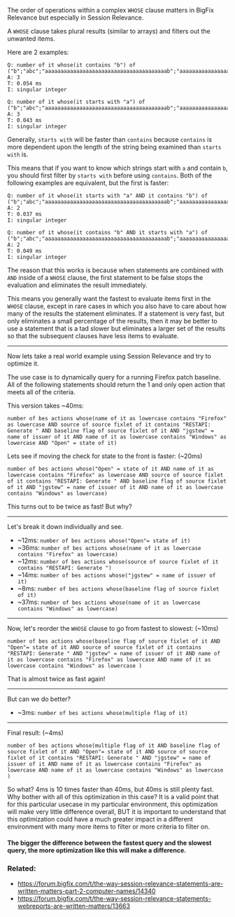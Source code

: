 The order of operations within a complex `WHOSE` clause matters in BigFix Relevance but especially in Session Relevance.

A `WHOSE` clause takes plural results (similar to arrays) and filters out the unwanted items.

Here are 2 examples:

    Q: number of it whose(it contains "b") of ("b";"abc";"aaaaaaaaaaaaaaaaaaaaaaaaaaaaaaaaaaaaaaab";"aaaaaaaaaaaaaaaaac")
    A: 3
    T: 0.054 ms
    I: singular integer

    Q: number of it whose(it starts with "a") of ("b";"abc";"aaaaaaaaaaaaaaaaaaaaaaaaaaaaaaaaaaaaaaab";"aaaaaaaaaaaaaaaaac")
    A: 3
    T: 0.043 ms
    I: singular integer

Generally, `starts with` will be faster than `contains` because `contains` is more dependent upon the length of the string being examined than `starts with` is.

This means that if you want to know which strings start with `a` and contain `b`, you should first filter by `starts with` before using `contains`. Both of the following examples are equivalent, but the first is faster:

    Q: number of it whose(it starts with "a" AND it contains "b") of ("b";"abc";"aaaaaaaaaaaaaaaaaaaaaaaaaaaaaaaaaaaaaaab";"aaaaaaaaaaaaaaaaac")
    A: 2
    T: 0.037 ms
    I: singular integer

    Q: number of it whose(it contains "b" AND it starts with "a") of ("b";"abc";"aaaaaaaaaaaaaaaaaaaaaaaaaaaaaaaaaaaaaaab";"aaaaaaaaaaaaaaaaac")
    A: 2
    T: 0.049 ms
    I: singular integer

The reason that this works is because when statements are combined with `AND` inside of a `WHOSE` clause, the first statement to be false stops the evaluation and eliminates the result immediately.

This means you generally want the fastest to evaluate items first in the `WHOSE` clause, except in rare cases in which you also have to care about how many of the results the statement eliminates. If a statement is very fast, but only eliminates a small percentage of the results, then it may be better to use a statement that is a tad slower but eliminates a larger set of the results so that the subsequent clauses have less items to evaluate.

----------

Now lets take a real world example using Session Relevance and try to optimize it.

The use case is to dynamically query for a running Firefox patch baseline. All of the following statements should return the 1 and only open action that meets all of the criteria.

This version takes ~40ms:

    number of bes actions whose(name of it as lowercase contains "Firefox" as lowercase AND source of source fixlet of it contains "RESTAPI: Generate " AND baseline flag of source fixlet of it AND "jgstew" = name of issuer of it AND name of it as lowercase contains "Windows" as lowercase AND "Open" = state of it)

Lets see if moving the check for state to the front is faster: (~20ms)

    number of bes actions whose("Open" = state of it AND name of it as lowercase contains "Firefox" as lowercase AND source of source fixlet of it contains "RESTAPI: Generate " AND baseline flag of source fixlet of it AND "jgstew" = name of issuer of it AND name of it as lowercase contains "Windows" as lowercase)

This turns out to be twice as fast! But why?

----------

Let's break it down individually and see.

- ~12ms: `number of bes actions whose("Open"= state of it)`
- ~36ms: `number of bes actions whose(name of it as lowercase contains "Firefox" as lowercase)`
- ~12ms: `number of bes actions whose(source of source fixlet of it contains "RESTAPI: Generate ")`
- ~14ms: `number of bes actions whose("jgstew" = name of issuer of it)`
-  ~8ms: `number of bes actions whose(baseline flag of source fixlet of it)`
- ~37ms: `number of bes actions whose(name of it as lowercase contains "Windows" as lowercase)`

----------

Now, let's reorder the `WHOSE` clause to go from fastest to slowest: (~10ms)

    number of bes actions whose(baseline flag of source fixlet of it AND "Open"= state of it AND source of source fixlet of it contains "RESTAPI: Generate " AND "jgstew" = name of issuer of it AND name of it as lowercase contains "Firefox" as lowercase AND name of it as lowercase contains "Windows" as lowercase )

That is almost twice as fast again!

----------

But can we do better?

- ~3ms: `number of bes actions whose(multiple flag of it)`

----------

Final result: (~4ms)

    number of bes actions whose(multiple flag of it AND baseline flag of source fixlet of it AND "Open"= state of it AND source of source fixlet of it contains "RESTAPI: Generate " AND "jgstew" = name of issuer of it AND name of it as lowercase contains "Firefox" as lowercase AND name of it as lowercase contains "Windows" as lowercase )

So what? 4ms is 10 times faster than 40ms, but 40ms is still plenty fast. Why bother with all of this optimization in this case? It is a valid point that for this particular usecase in my particular environment, this optimization will make very little difference overall, BUT it is important to understand that this optimization could have a much greater impact in a different environment with many more items to filter or more criteria to filter on.

#### The bigger the difference between the fastest query and the slowest query, the more optimization like this will make a difference.

### Related:
- https://forum.bigfix.com/t/the-way-session-relevance-statements-are-written-matters-part-2-computer-names/14340
- https://forum.bigfix.com/t/the-way-session-relevance-statements-webreports-are-written-matters/13663

